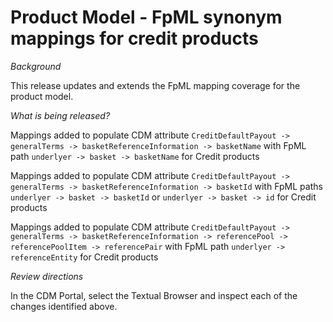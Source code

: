 # Product Model - FpML synonym mappings for credit products

_Background_

This release updates and extends the FpML mapping coverage for the product model.

_What is being released?_

Mappings added to populate CDM attribute `CreditDefaultPayout -> generalTerms -> basketReferenceInformation -> basketName` with FpML path `underlyer -> basket -> basketName` for Credit products

Mappings added to populate CDM attribute `CreditDefaultPayout -> generalTerms -> basketReferenceInformation -> basketId` with FpML paths `underlyer -> basket -> basketId` or `underlyer -> basket -> id` for Credit products

Mappings added to populate CDM attribute `CreditDefaultPayout -> generalTerms -> basketReferenceInformation -> referencePool -> referencePoolItem -> referencePair` with FpML path `underlyer -> referenceEntity` for Credit products

_Review directions_

In the CDM Portal, select the Textual Browser and inspect each of the changes identified above.
